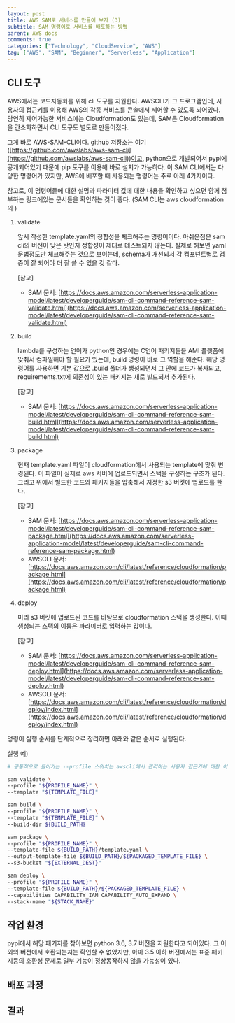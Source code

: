 ```yaml
---
layout: post
title: AWS SAM로 서비스를 만들어 보자 (3)
subtitle: SAM 명령어로 서비스를 배포하는 방법
parent: AWS docs
comments: true
categories: ["Technology", "CloudService", "AWS"]
tag: ["AWS", "SAM", "Beginner", "Serverless", "Application"]
---
```


## CLI 도구

AWS에서는 코드자동화를 위해 cli 도구를 지원한다. AWSCLI가 그 프로그램인데, 사용자의 접근키를 이용해 AWS의 각종 서비스를 콘솔에서 제어할 수 있도록 되어있다. 당연히 제어가능한 서비스에는 Cloudformation도 있는데, SAM은 Cloudformation을 간소화하면서 CLI 도구도 별도로 만들어졌다.

그게 바로 AWS-SAM-CLI이다. github 저장소는 여기([https://github.com/awslabs/aws-sam-cli](https://github.com/awslabs/aws-sam-cli))이고, python으로 개발되어서 pypi에 공개되어있기 때문에 pip 도구를 이용해 바로 설치가 가능하다. 이 SAM CLI에서는 다양한 명령어가 있지만, AWS에 배포할 때 사용되는 명령어는 주로 아래 4가지이다.

참고로, 이 명령어들에 대한 설명과 파라미터 값에 대한 내용을 확인하고 싶으면 함께 첨부하는 링크에있는 문서들을 확인하는 것이 좋다. (SAM CLI는 aws cloudformation의 )

1. validate

    앞서 작성한 template.yaml의 정합성을 체크해주는 명령어이다. 아쉬운점은 sam cli의 버전이 낮은 탓인지 정합성이 제대로 테스트되지 않는다. 실제로 해보면 yaml 문법정도만 체크해주는 것으로 보이는데, schema가 개선되서 각 컴포넌트별로 검증이 잘 되어야 더 잘 쓸 수 있을 것 같다.

    [참고]
    * SAM 문서: [https://docs.aws.amazon.com/serverless-application-model/latest/developerguide/sam-cli-command-reference-sam-validate.html](https://docs.aws.amazon.com/serverless-application-model/latest/developerguide/sam-cli-command-reference-sam-validate.html)

2. build

    lambda를 구성하는 언어가 python인 경우에는 C언어 패키지들을 AMI 플랫폼에 맞춰서 컴파일해야 할 필요가 있는데, build 명령이 바로 그 역할을 해준다. 해당 명령어를 사용하면 기본 값으로 .build 폴더가 생성되면서 그 안에 코드가 복사되고, requirements.txt에 의존성이 있는 패키지는 새로 빌드되서 추가된다.

    [참고]
    * SAM 문서: [https://docs.aws.amazon.com/serverless-application-model/latest/developerguide/sam-cli-command-reference-sam-build.html](https://docs.aws.amazon.com/serverless-application-model/latest/developerguide/sam-cli-command-reference-sam-build.html)

3. package

    현재 template.yaml 파일이 cloudformation에서 사용되는 template에 맞춰 변경된다. 이 파일이 실제로 aws 서버에 업로드되면서 스택을 구성하는 구조가 된다. 그리고 위에서 빌드한 코드와 패키지들을 압축해서 지정한 s3 버킷에 업로드를 한다.

    [참고]
    * SAM 문서: [https://docs.aws.amazon.com/serverless-application-model/latest/developerguide/sam-cli-command-reference-sam-package.html](https://docs.aws.amazon.com/serverless-application-model/latest/developerguide/sam-cli-command-reference-sam-package.html)
    * AWSCLI 문서: [https://docs.aws.amazon.com/cli/latest/reference/cloudformation/package.html](https://docs.aws.amazon.com/cli/latest/reference/cloudformation/package.html)

4. deploy

    미리 s3 버킷에 업로드된 코드를 바탕으로 cloudformation 스택을 생성한다. 이때 생성되는 스택의 이름은 파라미터로 입력하는 값이다.

    [참고]
    * SAM 문서: [https://docs.aws.amazon.com/serverless-application-model/latest/developerguide/sam-cli-command-reference-sam-deploy.html](https://docs.aws.amazon.com/serverless-application-model/latest/developerguide/sam-cli-command-reference-sam-deploy.html)
    * AWSCLI 문서: [https://docs.aws.amazon.com/cli/latest/reference/cloudformation/deploy/index.html](https://docs.aws.amazon.com/cli/latest/reference/cloudformation/deploy/index.html)

명령어 실행 순서를 단계적으로 정리하면 아래와 같은 순서로 실행된다.

실행 예)

```bash
# 공통적으로 들어가는 --profile 스위치는 awscli에서 관리하는 사용자 접근키에 대한 이름을 의미한다. 이 값은 ini 형식으로 작성되며, 리눅스/osx 기준으로 ~/.aws/config 파일에서 확인 가능하다.

sam validate \
--profile "${PROFILE_NAME}" \
--template "${TEMPLATE_FILE}"

sam build \
--profile "${PROFILE_NAME}" \
--template "${TEMPLATE_FILE}" \
--build-dir ${BUILD_PATH}

sam package \
--profile "${PROFILE_NAME}" \
--template-file ${BUILD_PATH}/template.yaml \
--output-template-file ${BUILD_PATH}/${PACKAGED_TEMPLATE_FILE} \
--s3-bucket "${EXTERNAL_DEST}"

sam deploy \
--profile "${PROFILE_NAME}" \
--template-file ${BUILD_PATH}/${PACKAGED_TEMPLATE_FILE} \
--capabilities CAPABILITY_IAM CAPABILITY_AUTO_EXPAND \
--stack-name "${STACK_NAME}"
```

## 작업 환경

pypi에서 해당 패키지를 찾아보면 python 3.6, 3.7 버전을 지원한다고 되어있다. 그 이외의 버전에서 호환되는지는 확인할 수 없었지만, 아마 3.5 이하 버전에서는 표준 패키지등의 호환성 문제로 일부 기능이 정상동작하지 않을 가능성이 있다.

## 배포 과정

## 결과
